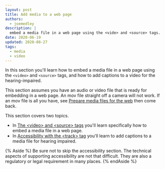 ```yaml
---
layout: post
title: Add media to a web page
authors:
  - joemedley
description: |
  embed a media file in a web page using the <vide> and <source> tags.
date: 2020-06-19
updated: 2020-08-27
tags:
  - media
  - video
---
```


In this section you'll learn how to embed a media file in a web page using the
`<video>` and `<source>` tags, and how to add captions to a video for the
hearing-impaired.

This section assumes you have an audio or video file that is ready for embedding
in a web page. An mov file straight off a camera will not work. If an mov file
is all you have, see [Prepare media files for the web](/prepare-media) then come back.

This section covers two topics.

* In [The &lt;video> and &lt;source> tags](/video-and-source-tags) you'll
  learn specifically how to embed a media file in a web page.
* In [Accessibility with the &lt;track> tag](/media-accessibility) you'll
  learn to add captions to a media file for hearing impaired.

{% Aside %}
Be sure not to skip the accessibility section. The technical aspects of
supporting accessibility are not that difficult. They are also a regulatory or
legal requirement in many places.
{% endAside %}
